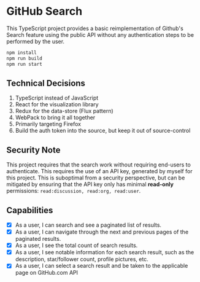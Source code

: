 # GitHub Search

This TypeScript project provides a basic reimplementation of Github's Search
feature using the public API without any authentication steps to be performed
by the user.

```bash
npm install
npm run build
npm run start
```

## Technical Decisions

1. TypeScript instead of JavaScript
2. React for the visualization library
3. Redux for the data-store (Flux pattern)
4. WebPack to bring it all together
5. Primarily targeting Firefox
6. Build the auth token into the source, but keep it out of source-control

## Security Note

This project requires that the search work without requiring end-users to
authenticate. This requires the use of an API key, generated by myself for
this project. This is suboptimal from a security perspective, but can be
mitigated by ensuring that the API key only has minimal **read-only**
permissions: `read:discussion, read:org, read:user`.

## Capabilities

- [X] As a user, I can search and see a paginated list of results.
- [X] As a user, I can navigate through the next and previous pages of the
      paginated results.
- [X] As a user, I see the total count of search results.
- [X] As a user, I see notable information for each search result,
      such as the description, star/follower count, profile pictures, etc.
- [X] As a user, I can select a search result and be taken to the applicable
      page on GitHub.com API
